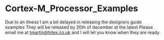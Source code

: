 # Cortex-M_Processor_Examples

Due to an illness I am a bit delayed in releasing the designers guide examples
They will be released by 20th of december at the latest
Please email me at tmartin@hitex.co.uk and I will let you know when they are ready